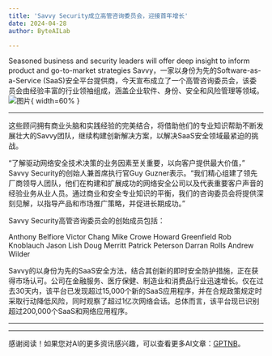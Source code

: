 ```yaml
---
title: 'Savvy Security成立高管咨询委员会，迎接首年增长'
date: 2024-04-28
author: ByteAILab

---
```


Seasoned business and security leaders will offer deep insight to inform product and go-to-market strategies
Savvy，一家以身份为先的Software-as-a-Service (SaaS)安全平台提供商，今天宣布成立了一个高管咨询委员会，该委员会由经验丰富的行业领袖组成，涵盖企业软件、身份、安全和风险管理等领域。![图片](https://ai-techpark.com/wp-content/uploads/2024/04/Savvy-960x540.jpg){ width=60% }

---
这些顾问拥有商业头脑和实践经验的完美结合，将借助他们的专业知识帮助不断发展壮大的Savvy团队，继续构建创新解决方案，以解决SaaS安全领域最紧迫的挑战。

“了解驱动网络安全技术决策的业务因素至关重要，以向客户提供最大价值，” Savvy Security的创始人兼首席执行官Guy Guzner表示。“我们精心组建了领先厂商领导人团队，他们在构建和扩展成功的网络安全公司以及代表重要客户声音的经验业务从业人员。通过商业和安全专业知识的平衡，我们的咨询委员会将提供深刻见解，以指导产品和市场推广策略，并促进长期成功。”

Savvy Security高管咨询委员会的创始成员包括：

Anthony Belfiore
Victor Chang
Mike Crowe
Howard Greenfield
Rob Knoblauch
Jason Lish
Doug Merritt
Patrick Peterson
Darran Rolls
Andrew Wilder

Savvy的以身份为先的SaaS安全方法，结合其创新的即时安全防护措施，正在获得市场认可。公司在金融服务、医疗保健、制造业和消费品行业迅速增长。仅在过去30天内，该平台已发现超过15,000个新的SaaS应用程序，并在合规政策规定时采取行动降低风险，同时观察了超过1亿次网络会话。总体而言，该平台现已识别超过200,000个SaaS和网络应用程序。

---
---
感谢阅读！如果您对AI的更多资讯感兴趣，可以查看更多AI文章：[GPTNB](https://gptnb.com)。